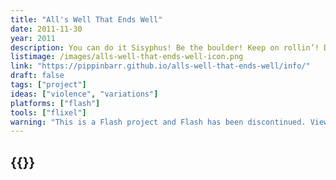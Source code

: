 ```yaml
---
title: "All's Well That Ends Well"
date: 2011-11-30
year: 2011
description: You can do it Sisyphus! Be the boulder! Keep on rollin’! Don’t stop! Never give up! No retreat! No surrender! No end in sight! Just delicious Greek torment as far as the eye can see and as fast as the fingers can type!
listimage: /images/alls-well-that-ends-well-icon.png
link: "https://pippinbarr.github.io/alls-well-that-ends-well/info/"
draft: false
tags: ["project"]
ideas: ["violence", "variations"]
platforms: ["flash"]
tools: ["flixel"]
warning: "This is a Flash project and Flash has been discontinued. View the game's page for more information."
---
```


## {{<param title >}}
